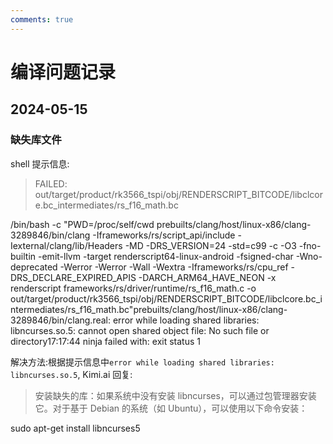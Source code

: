 ```yaml
---
comments: true
---
```


# 编译问题记录

## 2024-05-15

### 缺失库文件

shell 提示信息:

> FAILED: out/target/product/rk3566_tspi/obj/RENDERSCRIPT_BITCODE/libclcore.bc_intermediates/rs_f16_math.bc

/bin/bash -c "PWD=/proc/self/cwd prebuilts/clang/host/linux-x86/clang-3289846/bin/clang -Iframeworks/rs/script_api/include -Iexternal/clang/lib/Headers -MD -DRS_VERSION=24 -std=c99 -c -O3 -fno-builtin -emit-llvm -target renderscript64-linux-android -fsigned-char -Wno-deprecated -Werror -Werror -Wall -Wextra -Iframeworks/rs/cpu_ref -DRS_DECLARE_EXPIRED_APIS -DARCH_ARM64_HAVE_NEON -x renderscript frameworks/rs/driver/runtime/rs_f16_math.c -o out/target/product/rk3566_tspi/obj/RENDERSCRIPT_BITCODE/libclcore.bc_intermediates/rs_f16_math.bc"prebuilts/clang/host/linux-x86/clang-3289846/bin/clang.real: error while loading shared libraries: libncurses.so.5: cannot open shared object file: No such file or directory17:17:44 ninja failed with: exit status 1

解决方法:根据提示信息中`error while loading shared libraries: libncurses.so.5`, Kimi.ai 回复:

> 安装缺失的库：如果系统中没有安装 libncurses，可以通过包管理器安装它。对于基于 Debian 的系统（如 Ubuntu），可以使用以下命令安装：

sudo apt-get install libncurses5